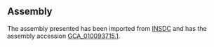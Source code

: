 
Assembly
--------

The assembly presented has been imported from 
[INSDC](http://www.insdc.org) and has the assembly accession
[GCA\_010093715.1](http://www.ebi.ac.uk/ena/data/view/GCA_010093715.1).


